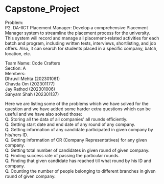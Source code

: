 # Capstone_Project
Problem: <br>
P2. DA-IICT Placement Manager:
Develop a comprehensive Placement Manager system to streamline the
placement process for the university. This system will record and manage all
placement-related activities for each batch and program, including written tests,
interviews, shortlisting, and job offers. Also, it can search for students placed in a
specific company, batch, location, etc.

Team Name: Code Crafters<br>
Section: A<br>
Members:<br>
Dhruvil Mehta (202301061)<br>
Chavda Om (202301177)<br>
Jay Rathod (202301006)<br>
Sanyam Shah (202301137)<br>

Here we are listing some of the problems which we have solved for the question and we have added some harder extra questions which can be useful and we have also solved those:<br>
Q. Storing all the data of all companies' all rounds efficiently. <br>
Q. Getting start date and end date of any round of any company. <br>
Q. Getting information of any candidate participated in given company by his/hers ID. <br>
Q. Getting information of CR (Company Representatives) for any given company. <br>
Q. Getting total number of candidates in given round of given company. <br>
Q. Finding success rate of passing the particular rounds. <br>
Q. Finding that given candidate has reached till what round by his ID and company. <br>
Q. Counting the number of people belonging to different branches in given round of given company. <br>
